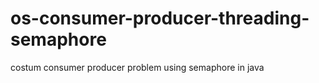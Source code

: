 # os-consumer-producer-threading-semaphore
costum consumer producer problem using semaphore in java
